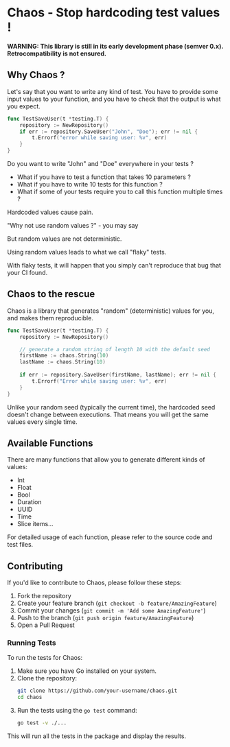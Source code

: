 # Chaos - Stop hardcoding test values !
 
**WARNING: This library is still in its early development phase (semver 0.x). Retrocompatibility is not ensured.**

## Why Chaos ?

Let's say that you want to write any kind of test.
You have to provide some input values to your function, and you have to check that the output is what you expect.

```go 
func TestSaveUser(t *testing.T) {
    repository := NewRepository()
    if err := repository.SaveUser("John", "Doe"); err != nil {
        t.Errorf("error while saving user: %v", err)
    }
}
```

Do you want to write "John" and "Doe" everywhere in your tests ?

- What if you have to test a function that takes 10 parameters ?
- What if you have to write 10 tests for this function ?
- What if some of your tests require you to call this function multiple times ?

Hardcoded values cause pain.

"Why not use random values ?" - you may say

But random values are not deterministic.

Using random values leads to what we call "flaky" tests.

With flaky tests, it will happen that you simply can't reproduce that bug that your CI found.

## Chaos to the rescue

Chaos is a library that generates "random" (deterministic) values for you, and makes them reproducible.

```go
func TestSaveUser(t *testing.T) {
    repository := NewRepository()

    // generate a random string of length 10 with the default seed
    firstName := chaos.String(10) 
    lastName := chaos.String(10)
	
    if err := repository.SaveUser(firstName, lastName); err != nil {
        t.Errorf("Error while saving user: %v", err)
    }
}
```

Unlike your random seed (typically the current time), the hardcoded seed doesn't change between executions.
That means you will get the same values every single time.

## Available Functions

There are many functions that allow you to generate different kinds of values: 
- Int
- Float
- Bool
- Duration
- UUID
- Time
- Slice items...

For detailed usage of each function, please refer to the source code and test files.

## Contributing

If you'd like to contribute to Chaos, please follow these steps:

1. Fork the repository
2. Create your feature branch (`git checkout -b feature/AmazingFeature`)
3. Commit your changes (`git commit -m 'Add some AmazingFeature'`)
4. Push to the branch (`git push origin feature/AmazingFeature`)
5. Open a Pull Request

### Running Tests

To run the tests for Chaos:

1. Make sure you have Go installed on your system.
2. Clone the repository:
   ```bash
   git clone https://github.com/your-username/chaos.git
   cd chaos
   ```
3. Run the tests using the `go test` command:
   ```bash
   go test -v ./...
   ```

This will run all the tests in the package and display the results.
